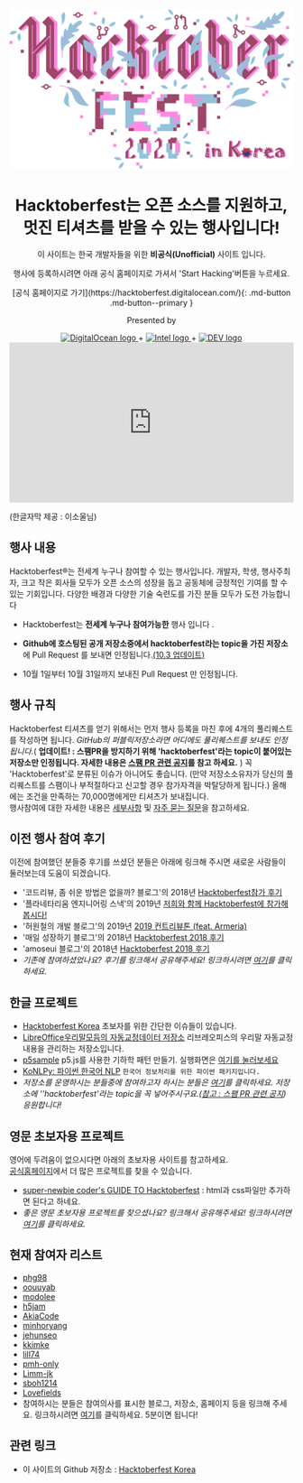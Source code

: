 ![hacktoberfest full logo](assets/HF-full-logo-kr.png)

<center>
   <h1> Hacktoberfest는 오픈 소스를 지원하고, <br/> 멋진 티셔츠를 받을 수 있는 행사입니다! </h1>
   <p> 이 사이트는 한국 개발자들을 위한 <b>비공식(Unofficial)</b> 사이트 입니다. </p>
   <p> 행사에 등록하시려면 아래 공식 홈페이지로 가셔서 'Start Hacking'버튼을 누르세요. </p>
   [공식 홈페이지로 가기](https://hacktoberfest.digitalocean.com/){: .md-button .md-button--primary }
   <div class="presented-by">
      <p>Presented by</p>
      <a href="https://www.digitalocean.com">
      <img alt="DigitalOcean logo" class="header-do-logo" src="https://hacktoberfest.digitalocean.com/assets/DO-light-logo-fdb58b299fac857103d1466318e6936c1389094134ea35ae1b98c91a1be87d48.svg">
      </a> + 
      <a href="https://hacktoberfest.digitalocean.com/intel.pdf" download="">
      <img alt="Intel logo" class="header-intel-logo" src="https://hacktoberfest.digitalocean.com/assets/intel-light-logo-6203fc1df6b42f669b34fb3a0e2bdeeb30c97746ba731194e2a15adb7799ac08.svg">
      </a> + 
      <a href="https://github.com/forem/forem">
      <img alt="DEV logo" class="header-dev-logo" src="https://hacktoberfest.digitalocean.com/assets/dev-light-logo-f97e147f20a5643bafada9325ffc0c858c2372dc770113a30db9b1ebac4d66af.svg">
      </a>
   </div>
</center>

<style>.embed-container { position: relative; padding-bottom: 56.25%; height: 0; overflow: hidden; max-width: 100%; height: auto; } .embed-container iframe, .embed-container object, .embed-container embed { position: absolute; top: 0; left: 0; width: 100%; height: 100%; }</style><div class='embed-container'><iframe src='https://www.youtube.com/embed/b_0rjUNK5zY' frameborder='0' allowfullscreen></iframe></div>
<p>(한글자막 제공 : 이소울님)</p> 

## 행사 내용

Hacktoberfest®는 전세계 누구나 참여할 수 있는 행사입니다. 개발자, 학생, 행사주최자, 크고 작은 회사들 모두가 오픈 소스의 성장을 돕고 공동체에 긍정적인 기여를 할 수 있는 기회입니다. 다양한 배경과 다양한 기술 숙련도를 가진 분들 모두가 도전 가능합니다

- Hacktoberfest는 **전세계 누구나 참여가능한** 행사 입니다 .

- **Github에 호스팅된 공개 저장소중에서 hacktoberfest라는 topic을 가진 저장소**에 Pull Request 를 보내면 인정됩니다.[(10.3 업데이트)](hacktoberfest_spam_update.md)

- 10월 1일부터 10월 31일까지 보내진 Pull Request 만 인정됩니다.

## 행사 규칙
Hacktoberfest 티셔츠를 얻기 위해서는 먼저 행사 등록을 마친 후에 4개의 풀리퀘스트를 작성하면 됩니다. _GitHub의 퍼블릭저장소라면 어디에도 풀리퀘스트를 보내도 인정됩니다._( **업데이트! : 스팸PR을 방지하기 위해 'hacktoberfest'라는 topic이 붙어있는 저장소만 인정됩니다. 자세한 내용은 [스팸 PR 관련 공지](https://www.hacktoberfestkorea.com/hacktoberfest_spam_update/)를 참고 하세요.** ) 꼭 'Hacktoberfest'로 분류된 이슈가 아니어도 좋습니다. (만약 저장소소유자가 당신의 풀리퀘스트를 스팸이나 부적절하다고 신고할 경우 참가자격을 박탈당하게 됩니다.) 올해에는 조건을 만족하는 70,000명에게만 티셔츠가 보내집니다.  
행사참여에 대한 자세한 내용은 [세부사항](details.md) 및 [자주 묻는 질문](faq.md)을 참고하세요.

## 이전 행사 참여 후기

이전에 참여했던 분들중 후기를 쓰셨던 분들은 아래에 링크해 주시면 새로운 사람들이 둘러보는데 도움이 되겠습니다.

- '코드리뷰, 좀 쉬운 방법은 없을까? 블로그'의 2018년 [Hacktoberfest참가 후기](https://blog.naver.com/phg98/221374231575)
- '플라네타리움 엔지니어링 스낵'의 2019년 [저희와 함께 Hacktoberfest에 참가해봅시다!](https://snack.planetarium.dev/kor/2019/09/hacktoberfest/)
- '허원철의 개발 블로그'의 2019년 [2019 컨트리뷰톤 (feat. Armeria)](https://heowc.dev/2019/11/04/2019-contributon-feat-armeria/)
- '매일 성장하기 블로그'의 2018년 [Hacktoberfest 2018 후기](https://edykim.com/ko/post/hacktoberfest-2018/)
- 'amoseui 블로그'의 2018년 [Hacktoberfest 2018 후기](https://blog.amoseui.com/posts/hacktoberfest-2018)
- _기존에 참여하셨었나요? 후기를 링크해서 공유해주세요! 링크하시려면 [여기](https://github.com/phg98/hacktoberfestkorea/edit/master/docs/index.md)를 클릭하세요._

## 한글 프로젝트

- [Hacktoberfest Korea](https://github.com/phg98/hacktoberfestkorea) 초보자를 위한 간단한 이슈들이 있습니다.
- [LibreOffice우리말모듬의 자동교정데이터 저장소](https://github.com/libreoffice-kr/autocorr_kr) 리브레오피스의 우리말 자동교정 내용을 관리하는 저장소입니다.
- [p5sample](https://github.com/phg98/phg98p5sample) p5.js를 사용한 기하학 패턴 만들기. 실행화면은 [여기를 눌러보세요](https://phg98.github.io/phg98p5sample/)
- [KoNLPy: 파이썬 한국어 NLP](https://github.com/konlpy/konlpy) `한국어 정보처리를 위한 파이썬 패키지입니다.`
- _저장소를 운영하시는 분들중에 참여하고자 하시는 분들은 [여기](https://github.com/phg98/hacktoberfestkorea/edit/master/docs/index.md)를 클릭하세요. 저장소에 ''hacktoberfest'라는 topic을 꼭 넣어주시구요.([참고 : 스팸 PR 관련 공지](https://www.hacktoberfestkorea.com/hacktoberfest_spam_update/)) 응원합니다!_
<!-- 가능하면 한글로 된 이슈에는 "핵토버페스트"라는 한글 라벨도 붙여주시면 찾기 좋을것 같습니다. -->
<!-- 저장소 운영하시는 분들은 다들 잘 아실테니까 설명 필요없을것 같은데, 혹시 초보자인데 등록하시려면 아래 내용대로만 하면 됩니다. -->
<!-- 기존 내용중 한 줄 복사하여 마지막줄에 붙여넣기 하신후 내용을 본인것에 맞게 수정해 주세요 -->
<!-- 수정이 끝나면 제일 아래에 Propose changes라는 녹색 버튼을 꾹 누르세요! -->
<!-- 수정하신 후에는 아래에 Propose changes라는 녹색 버튼을 꾹 누르세요! -->
<!-- 그럼 뭔가 복잡한 화면이 나오는데 또 다시 'Create Pull Request'라는 녹색 버튼을 꾹 누르세요! -->
<!-- 그럼 더 복잡한 화면이 나오는데.. 또 다시 'Create Pull Request'라는 녹색 버튼을 꾹 누르세요! -->
<!-- 그럼 뭔가 더 해야할 것 같은 화면이 나오는데, 안해도 됩니다. 사이트관리자가 승인하면 게시되구요, 링크가 깨진다던지 문제가 있다면 연락이 옵니다. -->


## 영문 초보자용 프로젝트

영어에 두려움이 없으시다면 아래의 초보자용 사이트를 참고하세요.  
[공식홈페이지](https://hacktoberfest.digitalocean.com/)에서 더 많은 프로젝트를 찾을 수 있습니다.

- [super-newbie coder's GUIDE TO Hacktoberfest](https://emmalearnscode.github.io/guide-to-HF/index.html) : html과 css파일만 추가하면 된다고 하네요.
- _좋은 영문 초보자용 프로젝트를 찾으셨나요? 링크해서 공유해주세요! 링크하시려면 [여기](https://github.com/phg98/hacktoberfestkorea/edit/master/docs/index.md)를 클릭하세요._
<!-- 기존 내용중 한 줄 복사하여 마지막줄에 붙여넣기 하신후 내용을 본인것에 맞게 수정해 주세요 -->
<!-- 수정이 끝나면 제일 아래에 Propose changes라는 녹색 버튼을 꾹 누르세요! -->
<!-- 수정하신 후에는 아래에 Propose changes라는 녹색 버튼을 꾹 누르세요! -->
<!-- 그럼 뭔가 복잡한 화면이 나오는데 또 다시 'Create Pull Request'라는 녹색 버튼을 꾹 누르세요! -->
<!-- 그럼 더 복잡한 화면이 나오는데.. 또 다시 'Create Pull Request'라는 녹색 버튼을 꾹 누르세요! -->
<!-- 그럼 뭔가 더 해야할 것 같은 화면이 나오는데, 안해도 됩니다. 사이트관리자가 승인하면 게시되구요, 링크가 깨진다던지 문제가 있다면 연락이 옵니다. -->

## 현재 참여자 리스트 
- [phg98](https://blog.naver.com/phg98/222101443689)
- [oouuyab](https://github.com/oouuyab)
- [modolee](https://velog.io/@modolee/hacktoberfest-2020)
- [h5jam](https://github.com/h5jam)
- [AkiaCode](http://github.com/AkiaCode)
- [minhoryang](https://github.com/minhoryang)
- [jehunseo](https://github.com/jehunseo)
- [kkimke](https://github.com/kkimke)
- [lill74](https://github.com/lill74)
- [pmh-only](https://github.com/pmh-only)
- [Limm-jk](https://limm-jk.tistory.com/26)
- [sboh1214](https://github.com/sboh1214)
- [Lovefields](https://github.com/lovefields/dragonEditor)
- 참여하시는 분들은 참여의사를 표시한 블로그, 저장소, 홈페이지 등을 링크해 주세요. 링크하시려면 [여기](https://github.com/phg98/hacktoberfestkorea/edit/master/docs/index.md)를 클릭하세요.  5분이면 됩니다!
<!-- 기존 내용중 한 줄 복사하여 마지막줄에 붙여넣기 하신후 내용을 본인것에 맞게 수정해 주세요 -->
<!-- 수정이 끝나면 제일 아래에 Propose changes라는 녹색 버튼을 꾹 누르세요! -->
<!-- 그럼 뭔가 복잡한 화면이 나오는데 또 다시 'Create Pull Request'라는 녹색 버튼을 꾹 누르세요! -->
<!-- 그럼 더 복잡한 화면이 나오는데.. 또 다시 'Create Pull Request'라는 녹색 버튼을 꾹 누르세요! -->
<!-- 그럼 뭔가 더 해야할 것 같은 화면이 나오는데, 안해도 됩니다. 사이트관리자가 승인하면 게시되구요, 링크가 깨진다던지 문제가 있다면 연락이 옵니다. -->

## 관련 링크

- 이 사이트의 Github 저장소 : [Hacktoberfest Korea](https://github.com/phg98/hacktoberfestkorea)
